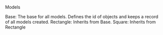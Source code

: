Models

Base: The base for all models. Defines the id of objects and keeps a record of all models created. Rectangle: Inherits from Base. Square: Inherits from Rectangle

